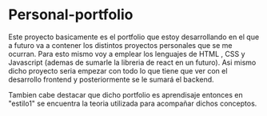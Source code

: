 # Personal-portfolio
Este proyecto basicamente es el portfolio que estoy desarrollando en el que a futuro va a contener los distintos proyectos personales que se me ocurran.
Para esto mismo voy a emplear los lenguajes de HTML , CSS y Javascript (ademas de sumarle la libreria de react en un futuro).
Asi mismo dicho proyecto seria empezar con todo lo que tiene que ver con el desarrollo frontend y posteriormente se le sumará el backend.

Tambien cabe destacar que dicho portfolio es aprendisaje entonces en "estilo1" se encuentra la teoria utilizada para acompañar dichos conceptos.
